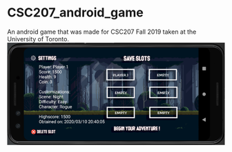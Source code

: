 # CSC207_android_game
An android game that was made for CSC207 Fall 2019 taken at the University of Toronto.
![Test image](save_screen.PNG)
